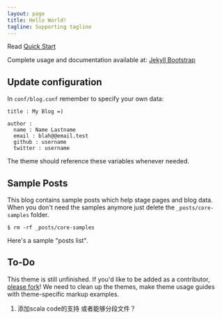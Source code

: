 ```yaml
---
layout: page
title: Hello World!
tagline: Supporting tagline
---
```


Read [Quick Start](http://jekyllbootstrap.com/usage/jekyll-quick-start.html)

Complete usage and documentation available at: [Jekyll Bootstrap](http://jekyllbootstrap.com)

## Update configuration

In `conf/blog.conf` remember to specify your own data:
    
    title : My Blog =)
    
    author :
      name : Name Lastname
      email : blah@@email.test
      github : username
      twitter : username

The theme should reference these variables whenever needed.
    
## Sample Posts

This blog contains sample posts which help stage pages and blog data.
When you don't need the samples anymore just delete the `_posts/core-samples` folder.

    $ rm -rf _posts/core-samples

Here's a sample "posts list".

## To-Do

This theme is still unfinished. If you'd like to be added as a contributor, [please fork](http://github.com/plusjade/jekyll-bootstrap)!
We need to clean up the themes, make theme usage guides with theme-specific markup examples.

1. 添加scala code的支持 或者能够分段文件？


